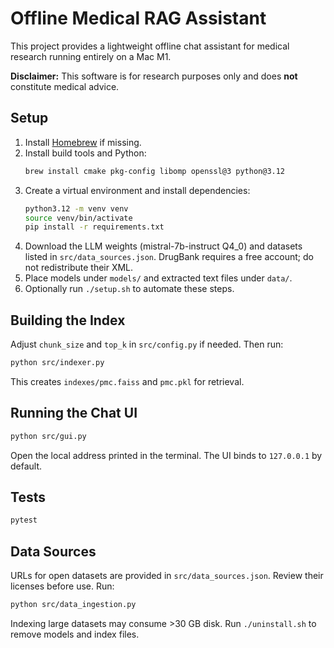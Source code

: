 # Offline Medical RAG Assistant

This project provides a lightweight offline chat assistant for medical research running entirely on a Mac M1.

**Disclaimer:** This software is for research purposes only and does **not** constitute medical advice.

## Setup
1. Install [Homebrew](https://brew.sh/) if missing.
2. Install build tools and Python:
   ```bash
   brew install cmake pkg-config libomp openssl@3 python@3.12
   ```
3. Create a virtual environment and install dependencies:
   ```bash
   python3.12 -m venv venv
   source venv/bin/activate
   pip install -r requirements.txt
   ```
4. Download the LLM weights (mistral-7b-instruct Q4_0) and datasets listed in `src/data_sources.json`. DrugBank requires a free account; do not redistribute their XML.
5. Place models under `models/` and extracted text files under `data/`.
6. Optionally run `./setup.sh` to automate these steps.

## Building the Index
Adjust `chunk_size` and `top_k` in `src/config.py` if needed. Then run:
```bash
python src/indexer.py
```
This creates `indexes/pmc.faiss` and `pmc.pkl` for retrieval.

## Running the Chat UI
```bash
python src/gui.py
```
Open the local address printed in the terminal. The UI binds to `127.0.0.1` by default.

## Tests
```bash
pytest
```

## Data Sources
URLs for open datasets are provided in `src/data_sources.json`. Review their licenses before use. Run:
```bash
python src/data_ingestion.py
```
Indexing large datasets may consume >30 GB disk. Run `./uninstall.sh` to remove models and index files.
